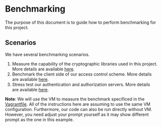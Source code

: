 # Benchmarking #

The purpose of this document is to guide how to perform benchmarking for this project.

## Scenarios ##

We have several benchmarking scenarios.

1. Measure the capability of the cryptographic libraries used in this project. More details are available [here]().
2. Benchmark the client side of our access control scheme. More details are available [here]().
3. Stress test our authentication and authorization servers. More details are available [here]().

**Note**: We will use the VM to measure the benchmark specificed in the [Vagrantfile]().
All of the instructions here are assuming to use the same VM configuration.
Furthermore, our code can also be run directly without VM.
However, you need adjust your prompt yourself as it may show different prompt as the one in this example.
